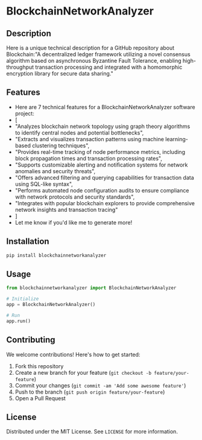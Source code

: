 # BlockchainNetworkAnalyzer

## Description

Here is a unique technical description for a GitHub repository about Blockchain:"A decentralized ledger framework utilizing a novel consensus algorithm based on asynchronous Byzantine Fault Tolerance, enabling high-throughput transaction processing and integrated with a homomorphic encryption library for secure data sharing."

## Features

- Here are 7 technical features for a BlockchainNetworkAnalyzer software project:
- [
- "Analyzes blockchain network topology using graph theory algorithms to identify central nodes and potential bottlenecks",
- "Extracts and visualizes transaction patterns using machine learning-based clustering techniques",
- "Provides real-time tracking of node performance metrics, including block propagation times and transaction processing rates",
- "Supports customizable alerting and notification systems for network anomalies and security threats",
- "Offers advanced filtering and querying capabilities for transaction data using SQL-like syntax",
- "Performs automated node configuration audits to ensure compliance with network protocols and security standards",
- "Integrates with popular blockchain explorers to provide comprehensive network insights and transaction tracing"
- ]
- Let me know if you'd like me to generate more!
## Installation

```bash
pip install blockchainnetworkanalyzer
```

## Usage

```python
from blockchainnetworkanalyzer import BlockchainNetworkAnalyzer

# Initialize
app = BlockchainNetworkAnalyzer()

# Run
app.run()
```

## Contributing

We welcome contributions! Here's how to get started:

1. Fork this repository
2. Create a new branch for your feature (`git checkout -b feature/your-feature`)
3. Commit your changes (`git commit -am 'Add some awesome feature'`)
4. Push to the branch (`git push origin feature/your-feature`)
5. Open a Pull Request

## License

Distributed under the MIT License. See `LICENSE` for more information.

